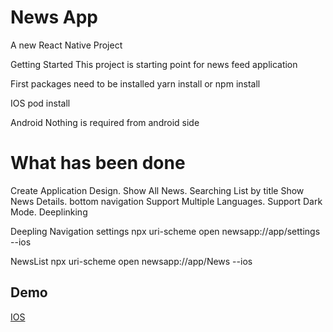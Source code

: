 # News App
A new React Native Project

Getting Started
This project is starting point for news feed application

First packages need to be installed
yarn install or npm install

IOS
pod install

Android
Nothing is required from android side

# What has been done
 Create Application Design.
 Show All News.
 Searching List by title
 Show News Details.
 bottom navigation
 Support Multiple Languages.
 Support Dark Mode.
 Deeplinking

Deepling Navigation 
settings 
npx uri-scheme open newsapp://app/settings --ios

NewsList
npx uri-scheme open newsapp://app/News --ios


## Demo
[IOS](https://drive.google.com/file/d/174GU4Kj_VfuF-Nxy-ZROf3NTFh61RsmA/view?usp=sharing)